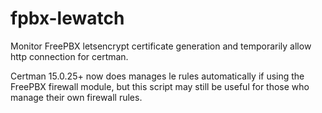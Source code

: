 # fpbx-lewatch
Monitor FreePBX letsencrypt certificate generation and temporarily allow http connection for certman.

Certman 15.0.25+ now does manages le rules automatically if using the FreePBX firewall module, but this script may still be useful for those who manage their own firewall rules.

